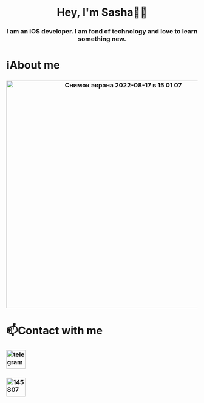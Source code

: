<h1 align="center">Hey, I'm Sasha👨‍💻</a> 
<h3 align="center">I am an iOS developer. I am fond of technology and love to learn something new.</h3>

<h1 align="left">ℹ️About me</a>
<h3 align="center"><img width="600" 
alt="Снимок экрана 2022-08-17 в 15 01 07" src="https://user-images.githubusercontent.com/58693867/185113896-cdc7ec98-b06c-4e9e-9a0a-9fce9f7b8fba.png"</h3>

<h1 align="left">📫Contact with me</a>
<h3 align="left"> <a href="https://t.me/dorofeevs"><img width="50" src="https://user-images.githubusercontent.com/58693867/185145158-16e269c6-45dd-4f1b-b9d4-4f4f951a7356.png" alt="telegram"></a>
<h3 align="left"> <a href="https://www.linkedin.com/in/aleksandr-dorofeev-5b079a231"><img width="50" src="https://user-images.githubusercontent.com/58693867/185146033-ec1b4956-984c-416b-9ada-753efe304e5c.png" alt="145807"></a>
  

  
<!--
**dorofeeevs/dorofeeevs** is a ✨ _special_ ✨ repository because its `README.md` (this file) appears on your GitHub profile.

Here are some ideas to get you started:

- 🔭 I’m currently working on ...
- 🌱 I’m currently learning ...
- 👯 I’m looking to collaborate on ...
- 🤔 I’m looking for help with ...
- 💬 Ask me about ...
- 📫 How to reach me: ...
- 😄 Pronouns: ...
- ⚡ Fun fact: ...
-->
